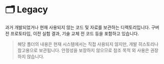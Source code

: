 # 🗂️ Legacy

과거 개발되었거나 현재 사용되지 않는 코드 및 자료를 보관하는 디렉토리입니다. 구버전 프로토타입, 이전 실험 결과, 기술 교체 전 코드 등을 포함하고 있습니다.

> 해당 폴더의 내용은 현재 시스템에서는 직접 사용되지 않지만, 개발 히스토리나 참고용으로 보관됩니다. 안정성을 보장하지 않으므로 참조 목적 외 사용은 권장하지 않습니다.
